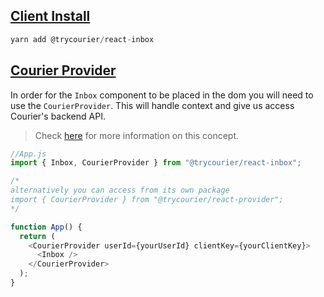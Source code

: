 ## [Client Install](#client-install)

```js
yarn add @trycourier/react-inbox
```

## [Courier Provider](#courier-provider)

In order for the `Inbox` component to be placed in the dom you will need to use the `CourierProvider`. This will handle context and give us access Courier's backend API.

> Check [here](https://reactjs.org/docs/context.html#contextprovider) for more information on this concept.

```js
//App.js
import { Inbox, CourierProvider } from "@trycourier/react-inbox";

/*
alternatively you can access from its own package
import { CourierProvider } from "@trycourier/react-provider";
*/

function App() {
  return (
    <CourierProvider userId={yourUserId} clientKey={yourClientKey}>
      <Inbox />
    </CourierProvider>
  );
}
```
